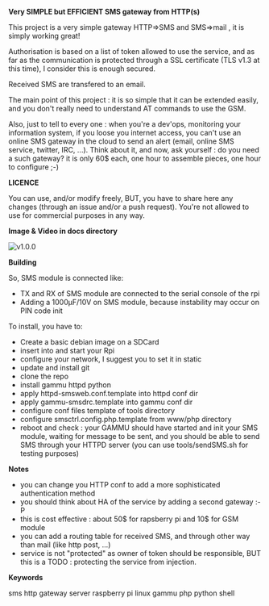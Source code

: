 **Very SIMPLE but EFFICIENT SMS gateway from HTTP(s)**

This project is a very simple gateway HTTP=>SMS and SMS=>mail , it is simply working great!

Authorisation is based on a list of token allowed to use the service, and as far as the communication is protected through a SSL certificate (TLS v1.3 at this time), I consider this is enough secured.

Received SMS are transfered to an email.

The main point of this project : it is so simple that it can be extended easily, and you don't really need to understand AT commands to use the GSM.

Also, just to tell to every one : when you're a dev'ops, monitoring your information system, if you loose you internet access, you can't use an online SMS gateway in the cloud to send an alert (email, online SMS service, twitter, IRC, ...). Think about it, and now, ask yourself : do you need a such gateway? it is only 60$ each, one hour to assemble pieces, one hour to configure ;-)

**LICENCE**

You can use, and/or modify freely, BUT, you have to share here any changes (through an issue and/or a push request). You're not allowed to use for commercial purposes in any way.

**Image & Video in docs directory**

<img alt="v1.0.0" src="https://github.com/handfreezer/EfficientSmsGateway/raw/master/docs/photo.v1.0.0.jpg" max-with="500">

**Building**

So, SMS module is connected like:
* TX and RX of SMS module are connected to the serial console of the rpi
* Adding a 1000µF/10V on SMS module, because instability may occur on PIN code init

To install, you have to:
* Create a basic debian image on a SDCard
* insert into and start your Rpi
* configure your network, I suggest you to set it in static
* update and install git
* clone the repo
* install gammu httpd python
* apply httpd-smsweb.conf.template into httpd conf dir
* apply gammu-smsdrc.template into gammu conf dir
* configure conf files template of tools directory
* configure smsctrl.config.php.template from www/php directory
* reboot and check : your GAMMU should have started and init your SMS module, waiting for message to be sent, and you should be able to send SMS through your HTTPD server (you can use tools/sendSMS.sh for testing purposes)

**Notes**
* you can change you HTTP conf to add a more sophisticated authentication method
* you should think about HA of the service by adding a second gateway :-P
* this is cost effective : about 50$ for rapsberry pi and 10$ for GSM module
* you can add a routing table for received SMS, and through other way than mail (like http post, ...)
* service is not "protected" as owner of token should be responsible, BUT this is a TODO : protecting the service from injection.

**Keywords**

sms http gateway server raspberry pi linux gammu php python shell